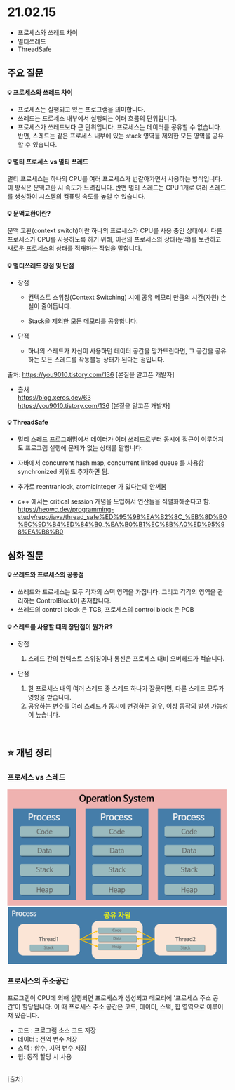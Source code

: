 # 21.02.15
* 프로세스와 쓰레드 차이
* 멀티쓰레드
* ThreadSafe
## 주요 질문

#### 💡 프로세스와 쓰레드 차이
   * 프로세스는 실행되고 있는 프로그램을 의미합니다.
   * 쓰레드는 프로세스 내부에서 실행되는 여러 흐름의 단위입니다. 
   * 프로세스가 쓰레드보다 큰 단위입니다.  프로세스는 데이터를 공유할 수 없습니다.  반면, 스레드는 같은 프로세스 내부에 있는 stack 영역을 제외한 모든 영역을 공유할 수 있습니다.



#### 💡 멀티 프로세스 vs 멀티 쓰레드

멀티 프로세스는 하나의 CPU를 여러 프로세스가 번갈아가면서 사용하는 방식입니다. 이 방식은 문맥교환 시 속도가 느려집니다.
반면 멀티 스레드는 CPU 1개로 여러 스레드를 생성하여 시스템의 컴퓨팅 속도를 높일 수 있습니다.

#### 💡 문맥교환이란?
문맥 교환(context switch)이란 하나의 프로세스가 CPU를 사용 중인 상태에서 다른 프로세스가 CPU를 사용하도록 하기 위해, 이전의 프로세스의 상태(문맥)를 보관하고 새로운 프로세스의 상태를 적재하는 작업을 말합니다.


#### 💡 멀티쓰레드 장점 및 단점
* 장점
   * 컨텍스트 스위칭(Context Switching) 시에 공유 메모리 만큼의 시간(자원) 손실이 줄어듭니다.  
  
   * Stack을 제외한 모든 메모리를 공유합니다.

* 단점
   * 하나의 스레드가 자신이 사용하던 데이터 공간을 망가뜨린다면, 그 공간을 공유하는 모든 스레드를 작동불능 상태가 된다는 점입니다.




출처: https://you9010.tistory.com/136 [본질을 알고픈 개발자]



* 출처  
https://blog.xeros.dev/63  
https://you9010.tistory.com/136 [본질을 알고픈 개발자]
   
#### 💡 ThreadSafe
   * 멀티 스레드 프로그래밍에서 데이터가 여러 쓰레드로부터 동시에 접근이 이루어져도 프로그램 실행에 문제가 없는 상태를 말합니다.
   * 자바에서 concurrent hash map, concurrent linked queue 를 사용함
   synchronized 키워드 추가하면 됨.
   * 추가로 reentranlock, atomicinteger 가 있다는데 안써봄  

   * c++ 에서는 critical session 개념을 도입해서 연산들을 직렬화해준다고 함.
   https://heowc.dev/programming-study/repo/java/thread_safe%ED%95%98%EA%B2%8C_%EB%8D%B0%EC%9D%B4%ED%84%B0_%EA%B0%B1%EC%8B%A0%ED%95%98%EA%B8%B0
## 심화 질문
#### 💡 쓰레드와 프로세스의 공통점
* 쓰레드와 프로세스는 모두 각자의 스택 영역을 가집니다.
그리고 각각의 영역을 관리하는 ControlBlock이 존재합니다.
* 쓰레드의 control block 은 TCB, 프로세스의 control block 은 PCB

#### 💡 스레드를 사용할 때의 장단점이 뭔가요?

* 장점

   1. 스레드 간의 컨텍스트 스위칭이나 통신은 프로세스 대비 오버헤드가 적습니다.


* 단점

   1. 한 프로세스 내의 여러 스레드 중 스레드 하나가 잘못되면, 다른 스레드 모두가 영향을 받습니다.
   2. 공유하는 변수를 여러 스레드가 동시에 변경하는 경우, 이상 동작의 발생 가능성이 높습니다.

<br/>

## ⭐ 개념 정리

### 프로세스 vs 스레드

<img src="images/process.png" width="500">

<img src="images/multi-thread.png" width="500">
   
   

<br/>

### 프로세스의 주소공간
프로그램이 CPU에 의해 실행되면 프로세스가 생성되고 메모리에 '프로세스 주소 공간'이 할당됩니다. 이 때 프로세스 주소 공간은 코드, 데이터, 스택, 힙 영역으로 이루어져 있습니다.
* 코드 : 프로그램 소스 코드 저장
* 데이터 : 전역 변수 저장
* 스택 : 함수, 지역 변수 저장
* 힙: 동적 할당 시 사용


<br/>
[출처]